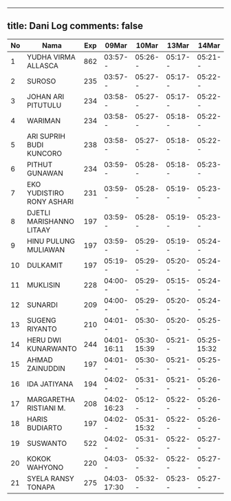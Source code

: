
---
title: Dani Log
comments: false
---

| No | Nama | Exp | 09Mar | 10Mar | 13Mar | 14Mar | 15Mar | 16Mar |
|-----|-----|-----|-----|-----|-----|-----|-----|-----|
| 1 | YUDHA VIRMA ALLASCA | 862 | 03:57-- | 05:26-- | 05:17-- | 05:21-- | 05:21-- | --- |
| 2 | SUROSO | 235 | 03:57-- | 05:27-- | 05:17-- | 05:22-- | 05:22-- | --- |
| 3 | JOHAN ARI PITUTULU | 234 | 03:58-- | 05:27-- | 05:17-- | 05:22-- | 05:22-- | --- |
| 4 | WARIMAN | 234 | 03:58-- | 05:27-- | 05:18-- | 05:22-- | 05:22-- | --- |
| 5 | ARI SUPRIH BUDI KUNCORO | 238 | 03:58-- | 05:27-- | 05:18-- | 05:22-- | 05:22-- | --- |
| 6 | PITHUT GUNAWAN | 234 | 03:59-- | 05:28-- | 05:18-- | 05:23-- | 05:23-- | --- |
| 7 | EKO YUDISTIRO RONY ASHARI | 231 | 03:59-- | 05:28-- | 05:19-- | 05:23-- | 05:23-- | --- |
| 8 | DJETLI MARISHANNO LITAAY | 197 | 03:59-- | 05:28-- | 05:19-- | 05:23-- | 05:23-- | --- |
| 9 | HINU PULUNG MULIAWAN | 197 | 03:59-- | 05:29-- | 05:19-- | 05:24-- | 05:24-- | --- |
| 10 | DULKAMIT | 197 | 05:19-- | 05:29-- | 05:20-- | 05:24-- | 05:24-- | --- |
| 11 | MUKLISIN | 228 | 04:00-- | 05:29-- | 05:15-- | 05:24-- | 05:24-- | --- |
| 12 | SUNARDI | 209 | 04:00-- | 05:29-- | 05:20-- | 05:24-- | 05:24-- | --- |
| 13 | SUGENG RIYANTO | 210 | 04:01-- | 05:30-- | 05:20-- | 05:25-- | 05:25-- | --- |
| 14 | HERU DWI KUNARWANTO | 244 | 04:01-16:11 | 05:30-15:39 | 05:21-- | 05:25-15:32 | 05:25-15:31 | --- |
| 15 | AHMAD ZAINUDDIN | 197 | 04:01-- | 05:30-- | 05:21-- | 05:25-- | 05:25-- | --- |
| 16 | IDA JATIYANA | 194 | 04:02-- | 05:31-- | 05:21-- | 05:26-- | 05:26-- | --- |
| 17 | MARGARETHA RISTIANI M. | 208 | 04:02-16:23 | 05:12-- | 05:22-- | 05:26-- | 05:26-- | --- |
| 18 | HARIS BUDIARTO | 197 | 04:02-- | 05:31-15:32 | 05:22-- | 05:26-- | 05:26-- | --- |
| 19 | SUSWANTO | 522 | 04:02-- | 05:31-- | 05:22-- | 05:27-- | 05:27-- | --- |
| 20 | KOKOK WAHYONO | 220 | 04:03-- | 05:32-- | 05:22-- | 05:27-- | 05:27-- | --- |
| 21 | SYELA RANSY TONAPA | 275 | 04:03-17:30 | 05:32-- | 05:23-- | 05:27-- | 05:27-- | --- |
